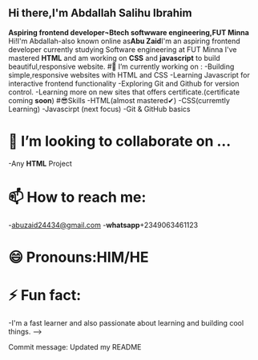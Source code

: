 ## Hi there,I'm Abdallah Salihu Ibrahim
**Aspiring frontend developer¬Btech softwware engineering,FUT Minna**
Hi!I'm Abdallah-also known online as**Abu Zaid**I'm an aspiring frontend developer currently studying Software engineering at FUT Minna I've mastered **HTML** and am working on **CSS** and **javascript**  to build beautiful,responsive website.
#🔭 I’m currently working on :
-Building simple,responsive websites with HTML and CSS
-Learning Javascript for interactive frontend functionality
-Exploring Git and Github for version control.
-Learning more on new sites that offers certificate.(certificate coming **soon**)
#😎Skills 
-HTML(almost mastered✔)
-CSS(curremtly Learning)
-Javascirpt (next focus)
-Git & GitHub basics
# 👯 I’m looking to collaborate on ...
-Any **HTML** Project
# 📫 How to reach me:
-[abuzaid24434@gmail.com](mailto:abuzaid24434@gmail.com)
-**whatsapp**+2349063461123
# 😄 Pronouns:HIM/HE
# ⚡ Fun fact:
-I'm a fast learner and also passionate about learning and building cool things.
-->


Commit message: Updated my README
